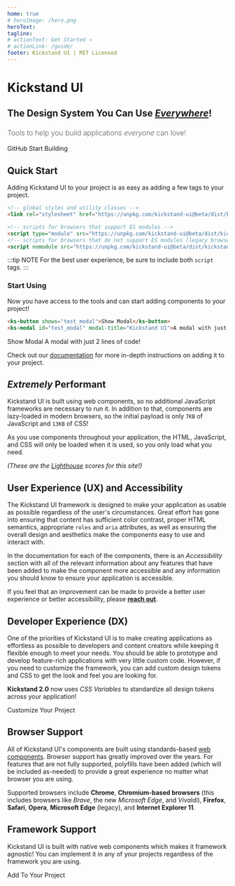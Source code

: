 ```yaml
---
home: true
# heroImage: /hero.png
heroText: 
tagline: 
# actionText: Get Started →
# actionLink: /guide/
footer: Kickstand UI | MIT Licensed
---
```

<div class="home-hero display-flex flex-column align-center justify-center bg-light-light full-width py-xxl mb-xxxl px-lg">
    <div class="text-light-lighter text-center">
        <h1 class="text-xxl mb-xs">Kickstand UI</h1>
        <h2 class="border-none text-md text-bolder text-md">The Design System You Can Use <em><u>Everywhere</u></em>!</h2>
    </div>
    <h3 class="text-xxl text-light-lighter md:text-lg sm:text-md text-center mt-lg mb-xxl w-60 md:w-80 sm:w-90 text-center mx-auto" style="line-height: 1.2; font-weight: 200;">
        Tools to help you build applications <em class="b-b-xxxs b-b-light-lighter">everyone</em> can love!
    </h3>
    <div class="text-center my-xl">
        <ks-button size="lg" display="hollow" class="mr-xl" color="light" css-class="text-light-lighter" href="https://github.com/break-stuff/kickstand-ui">
            <ks-icon icon="github" class="mr-sm"></ks-icon> GitHub
        </ks-button>
        <ks-button size="lg" color="light" href="/getting-started/installation.html">
            Start Building <ks-icon icon="arrow_right" class="ml-xs"></ks-icon>
        </ks-button>
    </div>
</div>

## Quick Start

Adding Kickstand UI to your project is as easy as adding a few tags to your project.

```html
<!-- global styles and utility classes -->
<link rel="stylesheet" href="https://unpkg.com/kickstand-ui@beta/dist/kickstand-ui/kickstand-ui.css" />

<!-- scripts for browsers that support ES modules -->
<script type="module" src="https://unpkg.com/kickstand-ui@beta/dist/kickstand-ui/kickstand-ui.esm.js"></script>
<!-- scripts for browsers that do not support ES modules (legacy browsers) -->
<script nomodule src="https://unpkg.com/kickstand-ui@beta/dist/kickstand-ui/kickstand-ui.js"></script>
```

:::tip NOTE
For the best user experience, be sure to include both `script` tags.
:::

### Start Using

Now you have access to the tools and can start adding components to your project!

```html
<ks-button shows="test_modal">Show Modal</ks-button>
<ks-modal id="test_modal" modal-title="Kickstand UI">A modal with just 2 lines of code!</ks-modal>
```

<div class="my-xl">
    <ks-button shows="test_modal">Show Modal</ks-button>
    <ks-modal id="test_modal" modal-title="Kickstand UI">A modal with just 2 lines of code!</ks-modal>
</div>

Check out our [documentation](/getting-started/installation.html) for more in-depth instructions on adding it to your project.

## _Extremely_ Performant

Kickstand UI is built using web components, so no additional JavaScript frameworks are necessary to run it. In addition to that, components are lazy-loaded in modern browsers, so the initial payload is only `7KB` of JavaScript and `13KB` of CSS!

As you use components throughout your application, the HTML, JavaScript, and CSS will only be loaded when it is used, so you only load what you need.

<p class="text-center my-xxl">
    <em>(These are the <a href="https://developers.google.com/web/tools/lighthouse/">Lighthouse</a> scores for this site!)</em>
    <br>
    <ks-img class="w-50 md:w-60 xs:w-100 mx-auto b-xxxs mb-sm" src="/images/screen_shots/performance-min.png" alt="Kickstand UI's Lighthouse score" lazy />
</p>

## User Experience (UX) and Accessibility

The Kickstand UI framework is designed to make your application as usable as possible regardless of the user's circumstances. Great effort has gone into ensuring that content has sufficient color contrast, proper HTML semantics, appropriate `roles` and `aria` attributes, as well as ensuring the overall design and aesthetics make the components easy to use and interact with.

In the documentation for each of the components, there is an _Accessibility_ section with all of the relevant information about any features that have been added to make the component more accessible and any information you should know to ensure your application is accessible.

If you feel that an improvement can be made to provide a better user experience or better accessibility, please [**reach out**](./contact.md).

## Developer Experience (DX)

One of the priorities of Kickstand UI is to make creating applications as effortless as possible to developers and content creators while keeping it flexible enough to meet your needs. You should be able to prototype and develop feature-rich applications with very little custom code. However, if you need to customize the framework, you can add custom design tokens and CSS to get the look and feel you are looking for.

**Kickstand 2.0** now uses _CSS Variables_ to standardize all design tokens across your application!

<div class="my-lg text-center">
    <ks-button display="hollow" href="/design-tokens/design-tokens.html">Customize Your Project</ks-button>
</div>

## Browser Support

<div class="display-flex flex-wrap space-around my-lg">
    <ks-img lazy src="/images/browsers/chrome.png" alt="Chrome" title="Chrome" style="width:64px; height:64px;" />
    <ks-img lazy src="/images/browsers/chromium_logo.svg" alt="Chromium" title="Chromium" style="width:64px; height:64px;" />
    <ks-img lazy src="/images/browsers/firefox-logo.svg" alt="Firefox" title="Firefox" style="width:64px; height:64px;" />
    <ks-img lazy src="/images/browsers/safari.svg" alt="Safari" title="Safari" style="width:64px; height:64px;" />
    <ks-img lazy src="/images/browsers/opera.png" alt="Opera" title="Opera" style="width:64px; height:64px;" />
    <ks-img lazy src="/images/browsers/edge.svg" alt="Edge" title="Edge" style="width:64px; height:64px;" />
    <ks-img lazy src="/images/browsers/internet_explorer.png" alt="Internet Explorer 11" title="Internet Explorer 11" style="width:64px; height:64px;" />
</div>

All of Kickstand UI's components are built using standards-based [web components](https://www.webcomponents.org/introduction). Browser support has greatly improved over the years. For features that are not fully supported, polyfills have been added (which will be included as-needed) to provide a great experience no matter what browser you are using.

Supported browsers include **Chrome**, **Chromium-based browsers** (this includes browsers like _Brave_, the new _Microsoft Edge_, and _Vivaldi_), **Firefox**, **Safari**, **Opera**, **Microsoft Edge** (legacy), and **Internet Explorer 11**.

## Framework Support

<div class="display-flex flex-wrap align-center space-around my-lg">
    <a href="/getting-started/installation.html" class="mb-md">
        <ks-img lazy src="/images/frameworks/HTML5.svg" alt="HTML5" title="HTML5" style="width:80px; height:80px;" />
    </a>
    <a href="/getting-started/framework-integrations/vue.html" class="mb-md">
        <ks-img lazy src="/images/frameworks/vuejs.svg" alt="Vuejs" title="Vuejs" style="width:100px; height:80px;" class="p-md" />
    </a>
    <a href="/getting-started/framework-integrations/react.html" class="mb-md">
        <ks-img lazy src="/images/frameworks/react.svg" alt="React" title="React" style="width:120px; height:80px;" />
    </a>
    <a href="/getting-started/framework-integrations/angular.html" class="mb-md">
        <ks-img lazy src="/images/frameworks/angular.svg" alt="Angular" title="Angular" style="width:80px; height:80px;" />
    </a>
    <a href="/getting-started/framework-integrations/ember.html" class="mb-md">
        <ks-img lazy src="/images/frameworks/ember.svg" alt="Ember" title="Ember" style="width:100px; height:80px;" class="pt-xl" />
    </a>
</div>

Kickstand UI is built with native web components which makes it framework agnostic! You can implement it in any of your projects regardless of the framework you are using.

<div class="my-lg text-center">
    <ks-button display="hollow" href="/getting-started/installation.html">Add To Your Project</ks-button>
</div>
